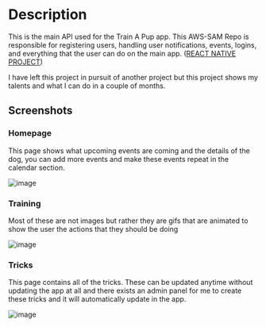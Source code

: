 # Description
This is the main API used for the Train A Pup app. This AWS-SAM Repo is responsible for registering users, handling user notifications, events, logins, and everything that the user can do on the main app. ([REACT NATIVE PROJECT](https://github.com/train-a-pup/tap-react))

I have left this project in pursuit of another project but this project shows my talents and what I can do in a couple of months.

## Screenshots
### Homepage
This page shows what upcoming events are coming and the details of the dog, you can add more events and make these events repeat in the calendar section.

![image](https://github.com/train-a-pup/tap-react/assets/64388455/9c5257ba-b3ea-494b-9644-06805dac8ca0)

### Training
Most of these are not images but rather they are gifs that are animated to show the user the actions that they should be doing

![image](https://github.com/train-a-pup/tap-react/assets/64388455/b0cea4b9-9069-4572-ad8e-063a00480dde)

### Tricks
This page contains all of the tricks. These can be updated anytime without updating the app at all and there exists an admin panel for me to create these tricks and it will automatically update in the app. 

![image](https://github.com/train-a-pup/tap-react/assets/64388455/8f31057c-b876-4a03-960b-fa0d8fd3b589)
